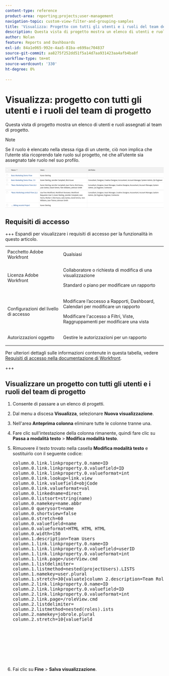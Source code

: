 ```yaml
---
content-type: reference
product-area: reporting;projects;user-management
navigation-topic: custom-view-filter-and-grouping-samples
title: 'Visualizza: Progetto con tutti gli utenti e i ruoli del team del progetto'
description: Questa vista di progetto mostra un elenco di utenti e ruoli assegnati al team di progetto.
author: Nolan
feature: Reports and Dashboards
exl-id: 84a1e065-992e-4aa5-81ba-e699ac704837
source-git-commit: aa8275f252dd51f5a14d7aa931423aa4afb4ba8f
workflow-type: tm+mt
source-wordcount: '330'
ht-degree: 0%

---
```


# Visualizza: progetto con tutti gli utenti e i ruoli del team di progetto

<!--Audited: 11/2024-->

Questa vista di progetto mostra un elenco di utenti e ruoli assegnati al team di progetto.

>[!NOTE]
>
>Se il ruolo è elencato nella stessa riga di un utente, ciò non implica che l’utente stia ricoprendo tale ruolo sul progetto, né che all’utente sia assegnato tale ruolo nel suo profilo.

![visualizzazione_personalizzata_del_progetto_con_tutti_gli_utenti_e_ruoli_sul_progetto_.png](assets/project-custom-view-350x52.png)

## Requisiti di accesso

+++ Espandi per visualizzare i requisiti di accesso per la funzionalità in questo articolo.

<table style="table-layout:auto"> 
 <col> 
 <col> 
 <tbody> 
  <tr> 
   <td role="rowheader">Pacchetto Adobe Workfront</td> 
   <td> <p>Qualsiasi</p> </td> 
  </tr> 
  <tr> 
   <td role="rowheader">Licenza Adobe Workfront</td> 
   <td> 
   <p>Collaboratore o richiesta di modifica di una visualizzazione </p>
   <p>Standard o piano per modificare un rapporto</p>
  </tr> 
  <tr> 
   <td role="rowheader">Configurazioni del livello di accesso</td> 
   <td> <p>Modificare l’accesso a Rapporti, Dashboard, Calendari per modificare un rapporto</p> <p>Modificare l'accesso a Filtri, Viste, Raggruppamenti per modificare una vista</p> </td> 
  </tr> 
  <tr> 
   <td role="rowheader">Autorizzazioni oggetto</td> 
   <td> <p>Gestire le autorizzazioni per un rapporto</p>  </td> 
  </tr> 
 </tbody> 
</table>

Per ulteriori dettagli sulle informazioni contenute in questa tabella, vedere [Requisiti di accesso nella documentazione di Workfront](/help/quicksilver/administration-and-setup/add-users/access-levels-and-object-permissions/access-level-requirements-in-documentation.md).


+++

## Visualizzare un progetto con tutti gli utenti e i ruoli del team di progetto

1. Consente di passare a un elenco di progetti.
1. Dal menu a discesa **Visualizza**, selezionare **Nuova visualizzazione**.

1. Nell&#39;area **Anteprima colonna** eliminare tutte le colonne tranne una.
1. Fare clic sull&#39;intestazione della colonna rimanente, quindi fare clic su **Passa a modalità testo** > **Modifica modalità testo**.
1. Rimuovere il testo trovato nella casella **Modifica modalità testo** e sostituirlo con il seguente codice:




   <pre>column.0.link.linkproperty.0.name=ID<br>column.0.link.linkproperty.0.valuefield=ID<br>column.0.link.linkproperty.0.valueformat=int<br>column.0.link.lookup=link.view<br>column.0.link.valuefield=objCode<br>column.0.link.valueformat=val<br>column.0.linkedname=direct<br>column.0.listsort=string(name)<br>column.0.namekey=name.abbr<br>column.0 querysort=name<br>column.0.shortview=false<br>column.0.stretch=60<br>column.0.valuefield=name<br>column.0.valueformat=HTML HTML HTML<br>column.0.width=150<br>column.1.description=Team Users<br>column.1.link.linkproperty.0.name=ID<br>column.1.link.linkproperty.0.valuefield=userID<br>column.1.link.linkproperty.0.valueformat=int<br>column.1.link.page=/userView.cmd<br>column.1.listdelimiter=<br>column.1.listmethod=nested(projectUsers).LISTS<br>column.1.namekey=user.plural<br>column.1.stretch=30{valuate}column 2.description=Team Roles<br>column.2.link.linkproperty.0.name=ID<br>column.2.link.linkproperty.0.valuefield=ID<br>column.2.link.linkproperty.0.valueformat=int<br>column.2.link.page=/roleView.cmd<br>column.2.listdelimiter=<br>column.2.listmethod=nested(roles).ists<br>column.2.namekey=jobrole.plural<br>column.2.stretch=10&lbrace;valuefield<br><br><br><br><br><br><br><br><br></pre>

1. Fai clic su **Fine** > **Salva visualizzazione**.

